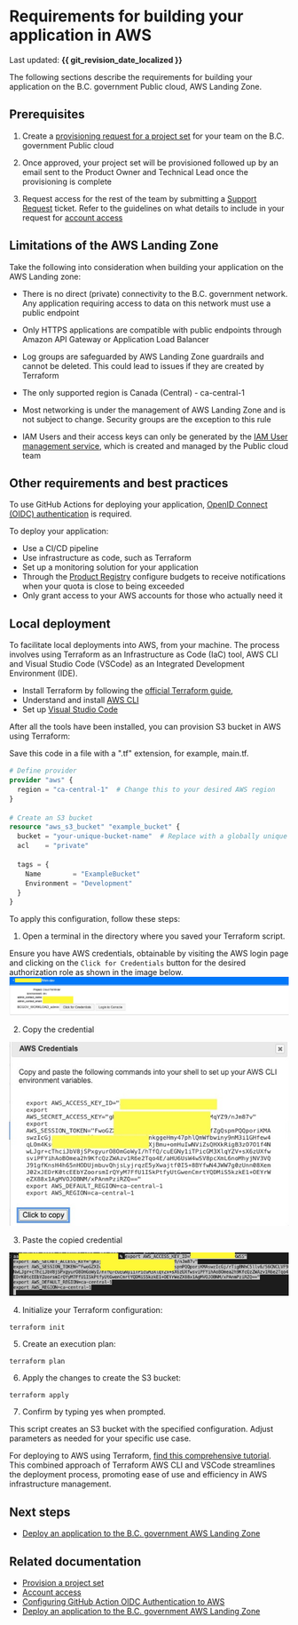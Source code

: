 # Requirements for building your application in AWS

Last updated: **{{ git_revision_date_localized }}**

The following sections describe the requirements for building your application on the B.C. government Public cloud, AWS Landing Zone.

## Prerequisites

1. Create a [provisioning request for a project set](../../../welcome/provision-a-project-set.md) for your team on the B.C. government Public cloud

2. Once approved, your project set will be provisioned followed up by an email sent to the Product Owner and Technical Lead once the provisioning is complete

3. Request access for the rest of the team by submitting a [Support Request](https://citz-do.atlassian.net/servicedesk/customer/portal/3) ticket. Refer to the guidelines on what details to include in your request for [account access](../../../welcome/provision-a-project-set.md#accessing-your-project-set)

## Limitations of the AWS Landing Zone

Take the following into consideration when building your application on the AWS Landing zone:

* There is no direct (private) connectivity to the B.C. government network. Any application requiring access to data on this network must use a public endpoint

* Only HTTPS applications are compatible with public endpoints through Amazon API Gateway or Application Load Balancer

* Log groups are safeguarded by AWS Landing Zone guardrails and cannot be deleted. This could lead to issues if they are created by Terraform

* The only supported region is Canada (Central) - ca-central-1

* Most networking is under the management of AWS Landing Zone and is not subject to change. Security groups are the exception to this rule

* IAM Users and their access keys can only be generated  by the [IAM User management service](iam-user-service.md), which is created and managed by the Public cloud team

## Other requirements and best practices

To use GitHub Actions for deploying your application, [OpenID Connect (OIDC) authentication](deploy-an-app-to-the-aws-landing-zone.md#configuring-github-action-oidc-authentication-to-aws) is required.

To deploy your application:

* Use a CI/CD pipeline
* Use infrastructure as code, such as Terraform
* Set up a monitoring solution for your application
* Through the [Product Registry](https://registry.developer.gov.bc.ca/login) configure budgets to receive notifications when your quota is close to being exceeded
* Only grant access to your AWS accounts for those who actually need it

## Local deployment

To facilitate local deployments into AWS, from your machine. The process involves using Terraform as an Infrastructure as Code (IaC) tool, AWS CLI and Visual Studio Code (VSCode) as an Integrated Development Environment (IDE).

* Install Terraform by following the [official Terraform guide](https://developer.hashicorp.com/terraform/tutorials/aws-get-started/install-cli),
* Understand and install  [AWS CLI](https://docs.aws.amazon.com/cli/latest/userguide/getting-started-install.html)
* Set up [Visual Studio Code](https://code.visualstudio.com/docs/setup/setup-overview)

After all the tools have been installed, you can provision S3 bucket in AWS using Terraform:

Save this code in a file with a ".tf" extension, for example, main.tf.

```terraform
# Define provider
provider "aws" {
  region = "ca-central-1"  # Change this to your desired AWS region
}

# Create an S3 bucket
resource "aws_s3_bucket" "example_bucket" {
  bucket = "your-unique-bucket-name"  # Replace with a globally unique bucket name
  acl    = "private"

  tags = {
    Name        = "ExampleBucket"
    Environment = "Development"
  }
}
```

To apply this configuration, follow these steps:

1. Open a terminal in the directory where you saved your Terraform script.

Ensure you have AWS credentials, obtainable by visiting the AWS login page and clicking on the `Click for Credentials` button for the desired authorization role as shown in the image below. ![aws-credential-cli](../images/requirements-for-building-your-application/aws-credential-cli.png)

2. Copy the credential

![aws-credential-cli](../images/requirements-for-building-your-application/click-credential.png)

3. Paste the copied credential

![aws-credential-cli](../images/requirements-for-building-your-application/terminal.png)

4. Initialize your Terraform configuration:

```
terraform init
```

5. Create an execution plan:

```
terraform plan
```

6. Apply the changes to create the S3 bucket:

```
terraform apply

```

7. Confirm by typing yes when prompted.

This script creates an S3 bucket with the specified configuration. Adjust parameters as needed for your specific use case.

For deploying to AWS using Terraform, [find this  comprehensive tutorial](https://developer.hashicorp.com/terraform/tutorials/aws-get-started/aws-build ).
This combined approach of Terraform AWS CLI and VSCode streamlines the deployment process, promoting ease of use and efficiency in AWS infrastructure management.

## Next steps

* [Deploy an application to the B.C. government AWS Landing Zone](deploy-an-app-to-the-aws-landing-zone.md)

## Related documentation

* [Provision a project set](../../../welcome/provision-a-project-set.md)
* [Account access](../../../welcome/provision-a-project-set.md#accessing-your-project-set)
* [Configuring GitHub Action OIDC Authentication to AWS](../design-build-and-deploy-an-application/deploy-an-app-to-the-aws-landing-zone.md#configuring-github-action-oidc-authentication-to-aws)
* [Deploy an application to the B.C. government AWS Landing Zone](../design-build-and-deploy-an-application/deploy-an-app-to-the-aws-landing-zone.md)
